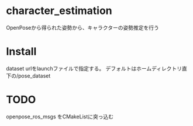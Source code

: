 # character_estimation
OpenPoseから得られた姿勢から、キャラクターの姿勢推定を行う

# Install
dataset urlをlaunchファイルで指定する。
デフォルトはホームディレクトリ直下の/pose_dataset

# TODO
openpose_ros_msgs をCMakeListに突っ込む
